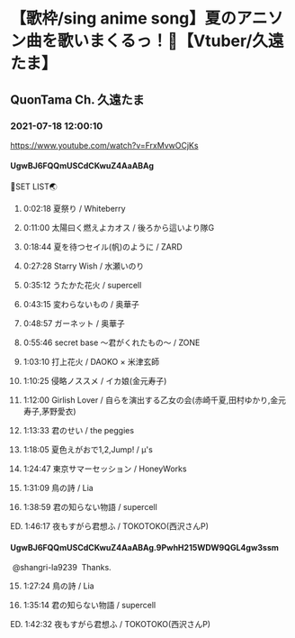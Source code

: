 # 【歌枠/sing anime song】夏のアニソン曲を歌いまくるっ！🍉【Vtuber/久遠たま】

## QuonTama Ch. 久遠たま

### 2021-07-18 12:00:10

https://www.youtube.com/watch?v=FrxMvwOCjKs

#### UgwBJ6FQQmUSCdCKwuZ4AaABAg

🥚SET LIST🌏



01. 0:02:18 夏祭り / Whiteberry

02. 0:11:00 太陽曰く燃えよカオス / 後ろから這いより隊G

03. 0:18:44 夏を待つセイル(帆)のように / ZARD

04. 0:27:28 Starry Wish / 水瀬いのり

05. 0:35:12 うたかた花火 / supercell

06. 0:43:15 変わらないもの / 奥華子

07. 0:48:57 ガーネット / 奥華子

08. 0:55:46 secret base ～君がくれたもの～ / ZONE

09. 1:03:10 打上花火 / DAOKO × 米津玄師

10. 1:10:25 侵略ノススメ / イカ娘(金元寿子)

11. 1:12:00 Girlish Lover / 自らを演出する乙女の会(赤崎千夏,田村ゆかり,金元寿子,茅野愛衣)

12. 1:13:33 君のせい / the peggies

13. 1:18:05 夏色えがおで1,2,Jump! / μ's

14. 1:24:47 東京サマーセッション / HoneyWorks

15. 1:31:09 鳥の詩 / Lia

16. 1:38:59 君の知らない物語 / supercell

ED. 1:46:17 夜もすがら君想ふ / TOKOTOKO(西沢さんP)



#### UgwBJ6FQQmUSCdCKwuZ4AaABAg.9PwhH215WDW9QGL4gw3ssm

 @shangri-la9239  Thanks.



15. 1:27:24 鳥の詩 / Lia

16. 1:35:14 君の知らない物語 / supercell

ED. 1:42:32 夜もすがら君想ふ / TOKOTOKO(西沢さんP)

